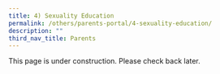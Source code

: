 ```yaml
---
title: 4) Sexuality Education
permalink: /others/parents-portal/4-sexuality-education/
description: ""
third_nav_title: Parents
---
```

This page is under construction. Please check back later.
